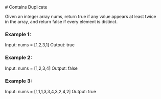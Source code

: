 # Contains Duplicate

Given an integer array nums, return true if any value appears at least twice in the array, 
and return false if every element is distinct.
 

### Example 1:
Input: nums = [1,2,3,1]
Output: true

### Example 2:
Input: nums = [1,2,3,4]
Output: false

### Example 3:
Input: nums = [1,1,1,3,3,4,3,2,4,2]
Output: true